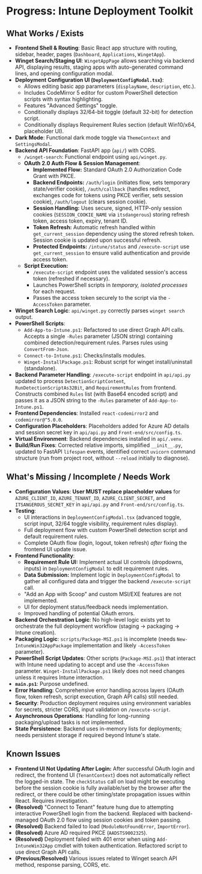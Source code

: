 # Progress: Intune Deployment Toolkit

## What Works / Exists

*   **Frontend Shell & Routing**: Basic React app structure with routing, sidebar, header, pages (`Dashboard`, `Applications`, `WingetApp`).
*   **Winget Search/Staging UI**: `WingetAppPage` allows searching via backend API, displaying results, staging apps with auto-generated command lines, and opening configuration modal.
*   **Deployment Configuration UI (`DeploymentConfigModal.tsx`)**:
    *   Allows editing basic app parameters (`displayName`, `description`, etc.).
    *   Includes CodeMirror 5 editor for custom PowerShell detection scripts with syntax highlighting.
    *   Features "Advanced Settings" toggle.
    *   Conditionally displays 32/64-bit toggle (default 32-bit) for detection script.
    *   Conditionally displays Requirement Rules section (default Win10/x64, placeholder UI).
*   **Dark Mode**: Functional dark mode toggle via `ThemeContext` and `SettingsModal`.
*   **Backend API Foundation**: FastAPI app (`api/`) with CORS.
    *   `/winget-search`: Functional endpoint using `api/winget.py`.
    *   **OAuth 2.0 Auth Flow & Session Management**:
        *   **Implemented Flow:** Standard OAuth 2.0 Authorization Code Grant with PKCE.
        *   **Backend Endpoints:** `/auth/login` (initiates flow, sets temporary state/verifier cookie), `/auth/callback` (handles redirect, exchanges code for tokens using PKCE verifier, sets session cookie), `/auth/logout` (clears session cookie).
        *   **Session Handling:** Uses secure, signed, HTTP-only session cookies (`SESSION_COOKIE_NAME` via `itsdangerous`) storing refresh token, access token, expiry, tenant ID.
        *   **Token Refresh:** Automatic refresh handled within `get_current_session` dependency using the stored refresh token. Session cookie is updated upon successful refresh.
        *   **Protected Endpoints:** `/intune/status` and `/execute-script` use `get_current_session` to ensure valid authentication and provide access token.
    *   **Script Execution:**
        *   `/execute-script` endpoint uses the validated session's access token (refreshed if necessary).
        *   Launches PowerShell scripts in *temporary, isolated processes* for each request.
        *   Passes the access token securely to the script via the `-AccessToken` parameter.
*   **Winget Search Logic**: `api/winget.py` correctly parses `winget search` output.
*   **PowerShell Scripts**:
    *   `Add-App-to-Intune.ps1`: Refactored to use direct Graph API calls. Accepts a single `-Rules` parameter (JSON string) containing combined detection/requirement rules. Parses rules using `ConvertFrom-Json`.
    *   `Connect-to-Intune.ps1`: Checks/installs modules.
    *   `Winget-InstallPackage.ps1`: Robust script for winget install/uninstall (standalone).
*   **Backend Parameter Handling**: `/execute-script` endpoint in `api/api.py` updated to process `DetectionScriptContent`, `RunDetectionScriptAs32Bit`, and `RequirementRules` from frontend. Constructs combined `Rules` list (with Base64 encoded script) and passes it as a JSON string to the `-Rules` parameter of `Add-App-to-Intune.ps1`.
*   **Frontend Dependencies**: Installed `react-codemirror2` and `codemirror@^5.0.0`.
*   **Configuration Placeholders**: Placeholders added for Azure AD details and session secret key in `api/api.py` and `Front-end/src/config.ts`.
*   **Virtual Environment**: Backend dependencies installed in `api/.venv`.
*   **Build/Run Fixes**: Corrected relative imports, simplified `__init__.py`, updated to FastAPI `lifespan` events, identified correct `uvicorn` command structure (run from project root, without `--reload` initially to diagnose).

## What's Missing / Incomplete / Needs Work

*   **Configuration Values**: **User MUST replace placeholder values** for `AZURE_CLIENT_ID`, `AZURE_TENANT_ID`, `AZURE_CLIENT_SECRET`, and `ITSANGEROUS_SECRET_KEY` in `api/api.py` and `Front-end/src/config.ts`.
*   **Testing**:
    *   UI interactions in `DeploymentConfigModal.tsx` (advanced toggle, script input, 32/64 toggle visibility, requirement rules display).
    *   Full deployment flow with custom PowerShell detection script and default requirement rules.
    *   Complete OAuth flow (login, logout, token refresh) *after* fixing the frontend UI update issue.
*   **Frontend Functionality**:
    *   **Requirement Rule UI:** Implement actual UI controls (dropdowns, inputs) in `DeploymentConfigModal` to edit requirement rules.
    *   **Data Submission:** Implement logic in `DeploymentConfigModal` to gather all configured data and trigger the backend `/execute-script` call.
    *   "Add an App with Scoop" and custom MSI/EXE features are not implemented.
    *   UI for deployment status/feedback needs implementation.
    *   Improved handling of potential OAuth errors.
*   **Backend Orchestration Logic**: No high-level logic exists yet to orchestrate the full deployment workflow (staging -> packaging -> Intune creation).
*   **Packaging Logic**: `scripts/Package-MSI.ps1` is incomplete (needs `New-IntuneWin32AppPackage` implementation and likely `-AccessToken` parameter).
*   **PowerShell Script Updates**: Other scripts (`Package-MSI.ps1`) that interact with Intune need updating to accept and use the `-AccessToken` parameter. `Winget-InstallPackage.ps1` likely does not need changes unless it requires Intune interaction.
*   **`main.ps1`**: Purpose undefined.
*   **Error Handling**: Comprehensive error handling across layers (OAuth flow, token refresh, script execution, Graph API calls) still needed.
*   **Security**: Production deployment requires using environment variables for secrets, stricter CORS, input validation on `/execute-script`.
*   **Asynchronous Operations**: Handling for long-running packaging/upload tasks is not implemented.
*   **State Persistence**: Backend uses in-memory lists for deployments; needs persistent storage if required beyond Intune's state.

## Known Issues
*   **Frontend UI Not Updating After Login:** After successful OAuth login and redirect, the frontend UI (`TenantContext`) does not automatically reflect the logged-in state. The `checkStatus` call on load might be executing before the session cookie is fully available/set by the browser after the redirect, or there could be other timing/state propagation issues within React. Requires investigation.
*   **(Resolved)** "Connect to Tenant" feature hung due to attempting interactive PowerShell login from the backend. Replaced with backend-managed OAuth 2.0 flow using session cookies and token passing.
*   **(Resolved)** Backend failed to load (`ModuleNotFoundError`, `ImportError`).
*   **(Resolved)** Azure AD required PKCE (`AADSTS9002325`).
*   **(Resolved)** Deployment failed with 401 error when using `Add-IntuneWin32App` cmdlet with token authentication. Refactored script to use direct Graph API calls.
*   **(Previous/Resolved)** Various issues related to Winget search API method, response parsing, CORS, etc.
